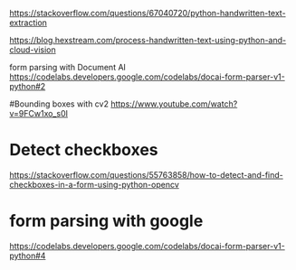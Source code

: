 https://stackoverflow.com/questions/67040720/python-handwritten-text-extraction

https://blog.hexstream.com/process-handwritten-text-using-python-and-cloud-vision

form parsing with Document AI
https://codelabs.developers.google.com/codelabs/docai-form-parser-v1-python#2

#Bounding boxes with cv2
https://www.youtube.com/watch?v=9FCw1xo_s0I


# Detect checkboxes
https://stackoverflow.com/questions/55763858/how-to-detect-and-find-checkboxes-in-a-form-using-python-opencv

# form parsing with google

https://codelabs.developers.google.com/codelabs/docai-form-parser-v1-python#4

